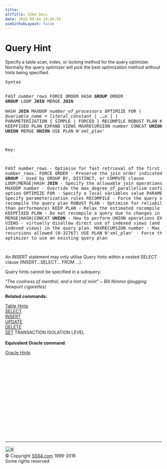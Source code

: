 ```yaml
---
title:
altTitle: SS64 Docs
date: 2016-09-04 19:26:55
useGithubLayout: false
---
```

<!-- #BeginLibraryItem "/Library/head_sql.lbi" --><!-- #EndLibraryItem --><h1>Query Hint</h1>
<p>Specify a table scan, index, or locking method for the query optimizer. Normally the query optimizer will pick the best optimization method without hints being specified.</p>
<pre>Syntax
 
   FAST <i>number_rows</i> 
   FORCE ORDER
   HASH <b>GROUP</b>
   ORDER <b>GROUP</b> 
   LOOP <b>JOIN</b> 
   MERGE <b>JOIN</b>    
   HASH <b>JOIN</b> 
   MAXDOP <i>number_of_processors</i> 
   OPTIMIZE FOR ( @<i>variable_name</i> = <i>literal_constant</i> [ ,…n ] ) 
   PARAMETERIZATION { SIMPLE | FORCED }
   RECOMPILE
   ROBUST PLAN 
   KEEP PLAN 
   KEEPFIXED PLAN
   EXPAND VIEWS 
   MAXRECURSION number 
   CONCAT <b>UNION</b> 
   HASH <b>UNION</b> 
   MERGE <b>UNION</b>
   USE PLAN N'<i>xml_plan</i>'

Key:

   FAST number_rows        - Optimise for fast retrieval of the first number_rows. 
   FORCE ORDER             - Preserve the join order indicated 
   HASH|ORDER <b>GROUP</b>        - Used by GROUP BY, DISTINCT, or COMPUTE clause
   LOOP|MERGE|HASH <b>JOIN</b>    - Specify the allowable join operations
   MAXDOP number           - Override the max_degree_of_parallelism configuration option
   OPTIMIZE FOR            - Specify a local variables value
   PARAMETERIZATION        - Specify parameterization rules 
   RECOMPILE               - Force the query optimizer to recompile the query plan
   ROBUST PLAN             - Optimise for reliability (rather than performance)
   KEEP PLAN               - Relax the estimated recompile threshold
   KEEPFIXED PLAN          - Do not recompile a query due to changes in statistics
   MERGE|HASH|CONCAT <b>UNION</b> - How to perform UNION operations
   EXPAND VIEWS            - virtually disallow direct use of indexed views
                             (and indexes on indexed views) in the query plan.
   MAXRECURSION number     - Max no. of recursions allowed (0-32767)
   USE PLAN N'xml_plan'    - Force the query optimizer to use an existing query plan
   
</pre>
<p> An INSERT statement may only utilise Query hints within a nested SELECT clause (INSERT...SELECT... FROM ...).</p>
<p>Query hints cannot be specified in a subquery.</p>
<p class="quote"><i>"The coolness of menthol, and a hint of mint" ~ Bill Nimmo (plugging Newport cigarettes)</i></p>
<p><b>Related commands:</b></p>
<p><a href="clause_table_hint.html">Table Hints</a><br>
  <a href="select.html">SELECT</a><br>
  <span class="body"><a href="insert.html">INSERT</a><br>
  <a href="update.html">UPDATE</a></span><br>
  <a href="delete.html">DELETE</a><br>
  <a href="set.html">SET</a> TRANSACTION ISOLATION LEVEL<br>
  <br>
<b>Equivalent Oracle command</b>:</p>
<p><a href="../ora/select_hints.html">Oracle Hints</a> </p><!-- #BeginLibraryItem "/Library/foot_sql.lbi" --><p>
<!-- ss64-sql -->
<ins class="adsbygoogle" style="display:inline-block;width:300px;height:250px" data-ad-client="ca-pub-6140977852749469" data-ad-slot="6953563613"></ins>
<script>
(adsbygoogle = window.adsbygoogle || []).push({});
</script></p>
<hr>
<div id="bl" class="footer"><a href="clause_query_hint.html#"><img src="../images/top.png" width="30" height="22" alt="Back to the Top"></a></div>
<div id="br" class="footer, tagline">© Copyright <a href="../index.html">SS64.com</a> 1999-2016<br>
Some rights reserved</div><!-- #EndLibraryItem -->

